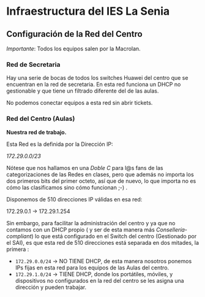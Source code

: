 # Infraestructura del IES La Senia

## Configuración de la Red del Centro

*Importante*: Todos los equipos salen por la Macrolan.

### Red de Secretaria

Hay una serie de bocas de todos los switches Huawei del centro que se encuentran en la red de secretaria.
En esta red funciona un DHCP no gestionable y que tiene un filtrado diferente del de las aulas. 

No podemos conectar equipos a esta red sin abrir tickets.

### Red del Centro (Aulas)

**Nuestra red de trabajo.**

Esta Red es la definida por la Dirección IP:

*172.29.0.0/23*

Nótese que nos hallamos en una *Doble C* para l@s fans de las categorizaciones
de las Redes en clases, pero que además no importa los dos primeros bits del primer octeto, así que de nuevo,
lo que importa no es cómo las clasificamos sino cómo funcionan ;-) .

Disponemos de 510 direcciones IP válidas en esa red:

172.29.0.1 $\rightarrow$ 172.29.1.254

Sin embargo, para facilitar la administración del centro y ya que no contamos con un DHCP propio ( y ser de esta 
manera más *Consellería-compliant*) lo que está configurado en el Switch del centro (Gestionado por el SAI), es que esta red de 510 direcciones 
está separada en dos mitades, la primera :

- `172.29.0.0/24` $\rightarrow$ NO TIENE DHCP, de esta manera nosotros ponemos IPs fijas en esta red para los equipos de las Aulas del centro.
- `172.29.1.0/24` $\rightarrow$ TIENE DHCP, donde los portátiles, móviles, y dispositivos no configurados en la red del centro se les asigna una dirección
   y pueden trabajar.




